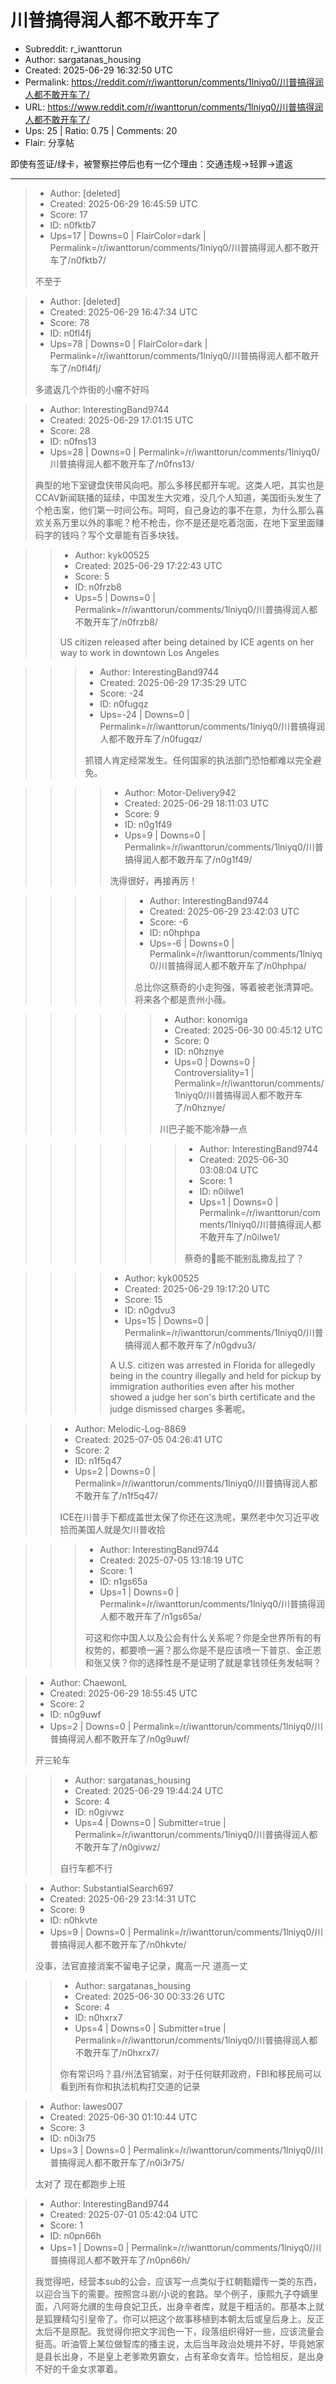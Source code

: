 # 川普搞得润人都不敢开车了

- Subreddit: r_iwanttorun
- Author: sargatanas_housing
- Created: 2025-06-29 16:32:50 UTC
- Permalink: https://reddit.com/r/iwanttorun/comments/1lniyq0/川普搞得润人都不敢开车了/
- URL: https://www.reddit.com/r/iwanttorun/comments/1lniyq0/川普搞得润人都不敢开车了/
- Ups: 25 | Ratio: 0.75 | Comments: 20
- Flair: 分享帖


即使有签证/绿卡，被警察拦停后也有一亿个理由：交通违规-\>轻罪-\>遣返


---

> - Author: [deleted]
> - Created: 2025-06-29 16:45:59 UTC
> - Score: 17
> - ID: n0fktb7
> - Ups=17 | Downs=0 | FlairColor=dark | Permalink=/r/iwanttorun/comments/1lniyq0/川普搞得润人都不敢开车了/n0fktb7/
>
> 不至于

> - Author: [deleted]
> - Created: 2025-06-29 16:47:34 UTC
> - Score: 78
> - ID: n0fl4fj
> - Ups=78 | Downs=0 | FlairColor=dark | Permalink=/r/iwanttorun/comments/1lniyq0/川普搞得润人都不敢开车了/n0fl4fj/
>
> 多遣返几个炸街的小瘤不好吗

> - Author: InterestingBand9744
> - Created: 2025-06-29 17:01:15 UTC
> - Score: 28
> - ID: n0fns13
> - Ups=28 | Downs=0 | Permalink=/r/iwanttorun/comments/1lniyq0/川普搞得润人都不敢开车了/n0fns13/
>
> 典型的地下室键盘侠带风向吧。那么多移民都开车呢。这类人吧，其实也是CCAV新闻联播的延续，中国发生大灾难，没几个人知道，美国街头发生了个枪击案，他们第一时间公布。呵呵，自己身边的事不在意，为什么那么喜欢关系万里以外的事呢？枪不枪击，你不是还是吃着泡面，在地下室里面赚码字的钱吗？写个文章能有百多块钱。

>> - Author: kyk00525
>> - Created: 2025-06-29 17:22:43 UTC
>> - Score: 5
>> - ID: n0frzb8
>> - Ups=5 | Downs=0 | Permalink=/r/iwanttorun/comments/1lniyq0/川普搞得润人都不敢开车了/n0frzb8/
>>
>> US citizen released after being detained by ICE agents on her way to work in downtown Los Angeles

>>> - Author: InterestingBand9744
>>> - Created: 2025-06-29 17:35:29 UTC
>>> - Score: -24
>>> - ID: n0fugqz
>>> - Ups=-24 | Downs=0 | Permalink=/r/iwanttorun/comments/1lniyq0/川普搞得润人都不敢开车了/n0fugqz/
>>>
>>> 抓错人肯定经常发生。任何国家的执法部门恐怕都难以完全避免。

>>>> - Author: Motor-Delivery942
>>>> - Created: 2025-06-29 18:11:03 UTC
>>>> - Score: 9
>>>> - ID: n0g1f49
>>>> - Ups=9 | Downs=0 | Permalink=/r/iwanttorun/comments/1lniyq0/川普搞得润人都不敢开车了/n0g1f49/
>>>>
>>>> 洗得很好，再接再厉！ 

>>>>> - Author: InterestingBand9744
>>>>> - Created: 2025-06-29 23:42:03 UTC
>>>>> - Score: -6
>>>>> - ID: n0hphpa
>>>>> - Ups=-6 | Downs=0 | Permalink=/r/iwanttorun/comments/1lniyq0/川普搞得润人都不敢开车了/n0hphpa/
>>>>>
>>>>> 总比你这蔡奇的小走狗强，等着被老张清算吧。将来各个都是贵州小薇。

>>>>>> - Author: konomiga
>>>>>> - Created: 2025-06-30 00:45:12 UTC
>>>>>> - Score: 0
>>>>>> - ID: n0hznye
>>>>>> - Ups=0 | Downs=0 | Controversiality=1 | Permalink=/r/iwanttorun/comments/1lniyq0/川普搞得润人都不敢开车了/n0hznye/
>>>>>>
>>>>>> 川巴子能不能冷静一点

>>>>>>> - Author: InterestingBand9744
>>>>>>> - Created: 2025-06-30 03:08:04 UTC
>>>>>>> - Score: 1
>>>>>>> - ID: n0ilwe1
>>>>>>> - Ups=1 | Downs=0 | Permalink=/r/iwanttorun/comments/1lniyq0/川普搞得润人都不敢开车了/n0ilwe1/
>>>>>>>
>>>>>>> 蔡奇的🐶能不能别乱撒乱拉了？

>>>> - Author: kyk00525
>>>> - Created: 2025-06-29 19:17:20 UTC
>>>> - Score: 15
>>>> - ID: n0gdvu3
>>>> - Ups=15 | Downs=0 | Permalink=/r/iwanttorun/comments/1lniyq0/川普搞得润人都不敢开车了/n0gdvu3/
>>>>
>>>> A U.S. citizen was arrested in Florida for allegedly being in the country illegally and held for pickup by immigration authorities even after his mother showed a judge her son's birth certificate and the judge dismissed charges
>>>> 多著呢。

>> - Author: Melodic-Log-8869
>> - Created: 2025-07-05 04:26:41 UTC
>> - Score: 2
>> - ID: n1f5q47
>> - Ups=2 | Downs=0 | Permalink=/r/iwanttorun/comments/1lniyq0/川普搞得润人都不敢开车了/n1f5q47/
>>
>> ICE在川普手下都成盖世太保了你还在这洗呢，果然老中欠习近平收拾而美国人就是欠川普收拾

>>> - Author: InterestingBand9744
>>> - Created: 2025-07-05 13:18:19 UTC
>>> - Score: 1
>>> - ID: n1gs65a
>>> - Ups=1 | Downs=0 | Permalink=/r/iwanttorun/comments/1lniyq0/川普搞得润人都不敢开车了/n1gs65a/
>>>
>>> 可这和你中国人以及公会有什么关系呢？你是全世界所有的有权势的，都要喷一遍？那么你是不是应该喷一下普京、金正恩和张又侠？你的选择性是不是证明了就是拿钱领任务发帖啊？

> - Author: ChaewonL
> - Created: 2025-06-29 18:55:45 UTC
> - Score: 2
> - ID: n0g9uwf
> - Ups=2 | Downs=0 | Permalink=/r/iwanttorun/comments/1lniyq0/川普搞得润人都不敢开车了/n0g9uwf/
>
> 开三轮车

>> - Author: sargatanas_housing
>> - Created: 2025-06-29 19:44:24 UTC
>> - Score: 4
>> - ID: n0givwz
>> - Ups=4 | Downs=0 | Submitter=true | Permalink=/r/iwanttorun/comments/1lniyq0/川普搞得润人都不敢开车了/n0givwz/
>>
>> 自行车都不行

> - Author: SubstantialSearch697
> - Created: 2025-06-29 23:14:31 UTC
> - Score: 9
> - ID: n0hkvte
> - Ups=9 | Downs=0 | Permalink=/r/iwanttorun/comments/1lniyq0/川普搞得润人都不敢开车了/n0hkvte/
>
> 没事，法官直接消案不留电子记录，魔高一尺 道高一丈

>> - Author: sargatanas_housing
>> - Created: 2025-06-30 00:33:26 UTC
>> - Score: 4
>> - ID: n0hxrx7
>> - Ups=4 | Downs=0 | Submitter=true | Permalink=/r/iwanttorun/comments/1lniyq0/川普搞得润人都不敢开车了/n0hxrx7/
>>
>> 你有常识吗？县/州法官销案，对于任何联邦政府，FBI和移民局可以看到所有你和执法机构打交道的记录

> - Author: lawes007
> - Created: 2025-06-30 01:10:44 UTC
> - Score: 3
> - ID: n0i3r75
> - Ups=3 | Downs=0 | Permalink=/r/iwanttorun/comments/1lniyq0/川普搞得润人都不敢开车了/n0i3r75/
>
> 太对了 现在都跑步上班

> - Author: InterestingBand9744
> - Created: 2025-07-01 05:42:04 UTC
> - Score: 1
> - ID: n0pn66h
> - Ups=1 | Downs=0 | Permalink=/r/iwanttorun/comments/1lniyq0/川普搞得润人都不敢开车了/n0pn66h/
>
> 我觉得吧，经营本sub的公会，应该写一点类似于红朝甄嬛传一类的东西，以迎合当下的需要。按照宫斗剧/小说的套路。举个例子，康熙九子夺嫡里面，八阿哥允禩的生母良妃卫氏，出身辛者库，就是干粗活的。那基本上就是狐狸精勾引皇帝了。你可以把这个故事移植到本朝太后或皇后身上。反正太后不是原配。我觉得你把文字润色一下，段落组织得好一些，应该流量会挺高。听油管上某位做智库的播主说，太后当年政治处境并不好，毕竟她家是县长出身，不是皇上老爹欺男霸女，占有革命女青年。恰恰相反，是出身不好的千金女求罩着。
